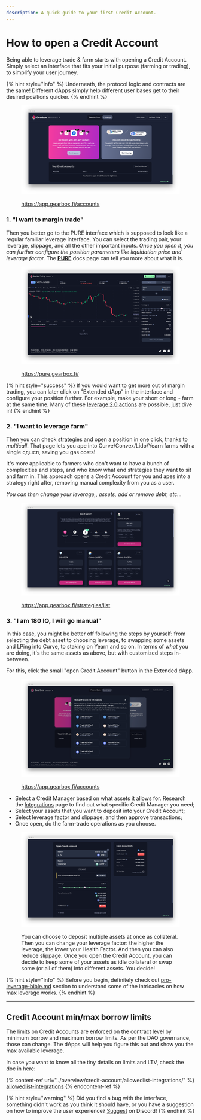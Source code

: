 ```yaml
---
description: A quick guide to your first Credit Account.
---
```


# How to open a Credit Account

Being able to leverage trade & farm starts with opening a Credit Account. Simply select an interface that fits your initial purpose (farming or trading), to simplify your user journey.

{% hint style="info" %}
Underneath, the protocol logic and contracts are the same! Different dApps simply help different user bases get to their desired positions quicker.
{% endhint %}

<figure><img src="../.gitbook/assets/gearbox dapp leverage interface.png" alt=""><figcaption><p><a href="https://app.gearbox.fi/accounts">https://app.gearbox.fi/accounts</a></p></figcaption></figure>

### 1. "I want to margin trade"&#x20;

Then you better go to the PURE interface which is supposed to look like a regular familiar leverage interface. You can select the trading pair, your leverage, slippage, and all the other important inputs. _Once you open it, you can further configure the position parameters like liquidation price and leverage factor._ The [**PURE**](margin-trading-pure.md) docs page can tell you more about what it is.

<figure><img src="../.gitbook/assets/gearbox pure margin trading (1).png" alt=""><figcaption><p><a href="https://pure.gearbox.fi/">https://pure.gearbox.fi/</a></p></figcaption></figure>

{% hint style="success" %}
If you would want to get more out of margin trading, you can later click on "Extended dApp" in the interface and configure your position further. For example, make your short or long - farm at the same time. Many of these [leverage 2.0 actions](../what-can-you-do-with-leverage-2.0.md) are possible, just dive in!
{% endhint %}

### 2. "I want to leverage farm"&#x20;

Then you can check [strategies](strategies/ "mention") and open a position in one click, thanks to _multicall_. That page lets you ape into Curve/Convex/Lido/Yearn farms with a single сдшсл, saving you gas costs!

It's more applicable to farmers who don't want to have a bunch of complexities and steps, and who know what end strategies they want to sit and farm in. This approach opens a Credit Account for you and apes into a strategy right after, removing manual complexity from you as a user.

_You can then change your leverage,, assets, add or remove debt, etc..._

<figure><img src="../.gitbook/assets/gearbox leverage farming multicall.png" alt=""><figcaption><p><a href="https://app.gearbox.fi/strategies/list">https://app.gearbox.fi/strategies/list</a></p></figcaption></figure>

### 3. "I am 180 IQ, I will go manual"&#x20;

In this case, you might be better off following the steps by yourself: from selecting the debt asset to choosing leverage, to swapping some assets and LPing into Curve, to staking on Yearn and so on. In terms of _what_ you are doing, it's the same assets as above, but with customized steps in-between.

For this, click the small "open Credit Account" button in the Extended dApp.

<figure><img src="../.gitbook/assets/gearbox manual credit account open.png" alt=""><figcaption><p><a href="https://app.gearbox.fi/accounts">https://app.gearbox.fi/accounts</a></p></figcaption></figure>

* Select a Credit Manager based on what assets it allows for. Research the [Integrations](../overview/credit-account/allowedlist-integrations/) page to find out what specific Credit Manager you need;
* Select your assets that you want to deposit into your Credit Account;
* Select leverage factor and slippage, and then approve transactions;
* Once open, do the farm-trade operations as you choose.

<figure><img src="../.gitbook/assets/gearbox manual credit account opening.png" alt=""><figcaption><p>You can choose to deposit multiple assets at once as collateral. Then you can change your leverage factor: the higher the leverage, the lower your Health Factor. And then you can also reduce slippage. Once you open the Credit Account, you can decide to keep some of your assets as idle collateral or swap some (or all of them) into different assets. You decide!</p></figcaption></figure>

{% hint style="info" %}
Before you begin, definitely check out [pro-leverage-bible.md](pro-leverage-bible.md "mention") section to understand some of the intricacies on how max leverage works.
{% endhint %}

***

## Credit Account min/max borrow limits

The limits on Credit Accounts are enforced on the contract level by minimum borrow and maximum borrow limits. As per the DAO governance, those can change. The dApps will help you figure this out and show you the max available leverage.

In case you want to know all the tiny details on limits and LTV, check the doc in here:

{% content-ref url="../overview/credit-account/allowedlist-integrations/" %}
[allowedlist-integrations](../overview/credit-account/allowedlist-integrations/)
{% endcontent-ref %}

{% hint style="warning" %}
Did you find a bug with the interface, something didn't work as you think it should have, or you have a suggestion on how to improve the user experience? [Suggest](https://discord.gg/hF3QvX2vgt) on Discord!
{% endhint %}
